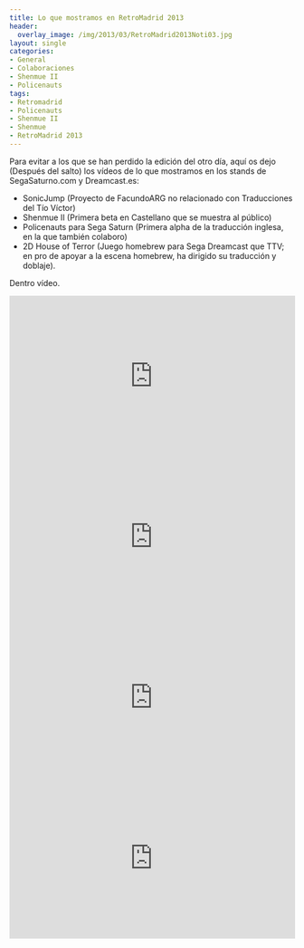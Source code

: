 ```yaml
---
title: Lo que mostramos en RetroMadrid 2013
header:
  overlay_image: /img/2013/03/RetroMadrid2013Noti03.jpg
layout: single
categories:
- General
- Colaboraciones
- Shenmue II
- Policenauts
tags:
- Retromadrid
- Policenauts
- Shenmue II
- Shenmue
- RetroMadrid 2013
---
```

Para evitar a los que se han perdido la edición del otro día, aquí os dejo 
(Después del salto) los vídeos de lo que mostramos en los stands de 
SegaSaturno.com y Dreamcast.es:

- SonicJump (Proyecto de FacundoARG no relacionado con Traducciones del 
Tío Víctor)  
- Shenmue II (Primera beta en Castellano que se muestra al público)  
- Policenauts para Sega Saturn (Primera alpha de la traducción inglesa, 
en la que también colaboro)  
- 2D House of Terror (Juego homebrew para Sega Dreamcast que TTV; en pro de 
apoyar a la escena homebrew, ha dirigido su traducción y doblaje).

Dentro vídeo.

<center><iframe src="http://www.youtube.com/embed/3WWHDnk_aG0" height="284" width="505" allowfullscreen="" frameborder="0"></iframe></center>  
<center><iframe src="http://www.youtube.com/embed/rC99zr5M9aQ" height="284" width="505" allowfullscreen="" frameborder="0"></iframe></center>  
<center><iframe src="http://www.youtube.com/embed/DDty4ahXRBc" height="284" width="505" allowfullscreen="" frameborder="0"></iframe></center>  
<center><iframe src="http://www.youtube.com/embed/UGtiV9eFAzk" height="284" width="505" allowfullscreen="" frameborder="0"></iframe></center>
